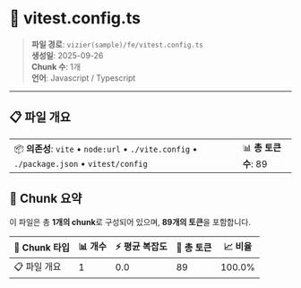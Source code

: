# 📄 vitest.config.ts

> **파일 경로**: `vizier(sample)/fe/vitest.config.ts`  
> **생성일**: 2025-09-26  
> **Chunk 수**: 1개  
> **언어**: Javascript / Typescript
---


## 📋 파일 개요

| | |
|--|--|
| 📦 **의존성**: `vite` • `node:url` • `./vite.config` • `./package.json` • `vitest/config` | 📊 **총 토큰 수**: 89 |






## 🧩 Chunk 요약

이 파일은 총 **1개의 chunk**로 구성되어 있으며, **89개의 토큰**을 포함합니다.

| 🧩 Chunk 타입 | 📊 개수 | ⚡ 평균 복잡도 | 📝 총 토큰 | 📈 비율 |
|---------------|--------|-------------|----------|--------|
| 📋 파일 개요 | 1 | 0.0 | 89 | 100.0% |


